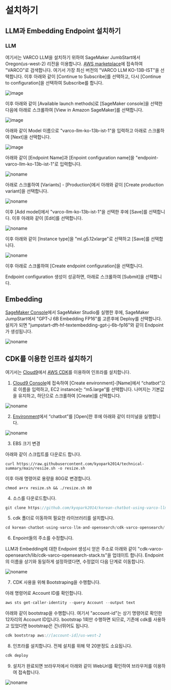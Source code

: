 # 설치하기


## LLM과 Embedding Endpoint 설치하기

### LLM

여기서는 VARCO LLM을 설치하기 위하여  SageMaker JumbStart에서 Oregon(us-west-2) 리전을 이용합니다. [AWS marketplace](https://aws.amazon.com/marketplace)에 접속하여 "VARCO"로 검색합니다. 여기서 가장 최신 버전의 "VARCO LLM KO-13B-IST"을 선택합니다. 이후 아래와 같이 [Continue to Subscribe]를 선택하고, 다시 [Continue to configuration]을 선택하여 Subscribe를 합니다. 

![image](https://github.com/kyopark2014/korean-chatbot-using-varco-llm-and-opensearch/assets/52392004/aa8e1c9f-383e-4ad1-8a5c-af784b21e6cf)

이후 아래와 같이 [Available launch methods]로 [SageMaker console]을 선택한 다음에 아래로 스크롤하여 [View in Amazon SageMaker]를 선택합니다.


![image](https://github.com/kyopark2014/korean-chatbot-using-varco-llm-and-opensearch/assets/52392004/9606ee1a-1531-4f3b-91d4-a4a9fa021ef5)


아래와 같이 Model 이름으로 "varco-llm-ko-13b-ist-1"을 입력하고 아래로 스크롤하여 [Next]을 선택합니다.


![image](https://github.com/kyopark2014/korean-chatbot-using-varco-llm-and-opensearch/assets/52392004/4da77ce8-3693-44fe-a36d-bc21ac622483)


아래와 같이 [Endpoint Name]과 [Enpoint configuration name]을 "endpoint-varco-llm-ko-13b-ist-1"로 입력합니다. 


![noname](https://github.com/kyopark2014/korean-chatbot-using-varco-llm-and-opensearch/assets/52392004/c0a6a862-7fc8-4391-b10b-ade001cd8ba0)





아래로 스크롤하여 [Variants] - [Production]에서 아래와 같이 [Create production variant]을 선택합니다.

![noname](https://github.com/kyopark2014/korean-chatbot-using-varco-llm-and-opensearch/assets/52392004/4b212253-b85d-4e02-bb45-341839b36833)

이후 [Add model]에서 "varco-llm-ko-13b-ist-1"을 선택한 후에 [Save]를 선택합니다. 이후 아래와 같이 [Edit]를 선택합니다.

![noname](https://github.com/kyopark2014/korean-chatbot-using-varco-llm-and-opensearch/assets/52392004/316e9319-3d78-4744-9c56-4a3bc3e935ed)

이후 아래와 같이 [Instance type]을 "ml.g5.12xlarge"로 선택하고 [Save]를 선택합니다.

![noname](https://github.com/kyopark2014/korean-chatbot-using-varco-llm-and-opensearch/assets/52392004/85d13822-59e2-4cdc-89d8-06e1c1d694da)

이후 아래로 스크롤하여 [Create endpoint configuration]을 선택합니다. 

Endpoint configuration 생성이 성공하면, 아래로 스크롤하여 [Submit]을 선택합니다.


## Embedding

[SageMaker Console](https://us-west-2.console.aws.amazon.com/sagemaker/home?region=us-west-2#/studio)에서 SageMaker Studio를 실행한 후에, SageMaker JumpStart에서 "GPT-J 6B Embedding FP16"를 고른후에 Deploy를 선택합니다. 설치가 되면 "jumpstart-dft-hf-textembedding-gpt-j-6b-fp16"와 같이 Endpoint가 생성됩니다.

![noname](https://github.com/kyopark2014/Llama2-chatbot-with-vector-store/assets/52392004/80a24a19-3f28-4af0-b316-335df23f2bdf)





## CDK를 이용한 인프라 설치하기

여기서는 [Cloud9](https://aws.amazon.com/ko/cloud9/)에서 [AWS CDK](https://aws.amazon.com/ko/cdk/)를 이용하여 인프라를 설치합니다.

1) [Cloud9 Console](https://us-east-1.console.aws.amazon.com/cloud9control/home?region=us-east-1#/create)에 접속하여 [Create environment]-[Name]에서 “chatbot”으로 이름을 입력하고, EC2 instance는 “m5.large”를 선택합니다. 나머지는 기본값을 유지하고, 하단으로 스크롤하여 [Create]를 선택합니다.

![noname](https://github.com/kyopark2014/chatbot-based-on-Falcon-FM/assets/52392004/7c20d80c-52fc-4d18-b673-bd85e2660850)

2) [Environment](https://us-east-1.console.aws.amazon.com/cloud9control/home?region=us-east-1#/)에서 “chatbot”를 [Open]한 후에 아래와 같이 터미널을 실행합니다.

![noname](https://github.com/kyopark2014/chatbot-based-on-Falcon-FM/assets/52392004/b7d0c3c0-3e94-4126-b28d-d269d2635239)


3) EBS 크기 변경

아래와 같이 스크립트를 다운로드 합니다. 

```text
curl https://raw.githubusercontent.com/kyopark2014/technical-summary/main/resize.sh -o resize.sh
```

이후 아래 명령어로 용량을 80G로 변경합니다.
```text
chmod a+rx resize.sh && ./resize.sh 80
```


4) 소스를 다운로드합니다.

```java
git clone https://github.com/kyopark2014/korean-chatbot-using-varco-llm-and-opensearch
```

5) cdk 폴더로 이동하여 필요한 라이브러리를 설치합니다.

```java
cd korean-chatbot-using-varco-llm-and-opensearch/cdk-varco-opensearch/ && npm install
```

6) Enpoint들의 주소를 수정합니다. 

LLM과 Embedding에 대한 Endpoint 생성시 얻은 주소로 아래와 같이 "cdk-varco-opensearch/lib/cdk-varco-opensearch-stack.ts"을 업데이트 합니다. Endpoint의 이름을 상기와 동일하게 설정하였다면, 수정없이 다음 단계로 이동합니다. 


![noname](https://github.com/kyopark2014/korean-chatbot-using-varco-llm-and-opensearch/assets/52392004/099f7e52-6bb0-42a0-b982-3d9f7964c0d4)


7) CDK 사용을 위해 Bootstraping을 수행합니다.

아래 명령어로 Account ID를 확인합니다.

```java
aws sts get-caller-identity --query Account --output text
```

아래와 같이 bootstrap을 수행합니다. 여기서 "account-id"는 상기 명령어로 확인한 12자리의 Account ID입니다. bootstrap 1회만 수행하면 되므로, 기존에 cdk를 사용하고 있었다면 bootstrap은 건너뛰어도 됩니다.

```java
cdk bootstrap aws://[account-id]/us-west-2
```

8) 인프라를 설치합니다. 전체 설치를 위해 약 20분정도 소요됩니다.

```java
cdk deploy
```
9) 설치가 완료되면 브라우저에서 아래와 같이 WebUrl를 확인하여 브라우저를 이용하여 접속합니다.

![noname](https://github.com/kyopark2014/korean-chatbot-using-varco-llm-and-opensearch/assets/52392004/4f48430b-2d8f-4809-bce2-7445677df4c7)

